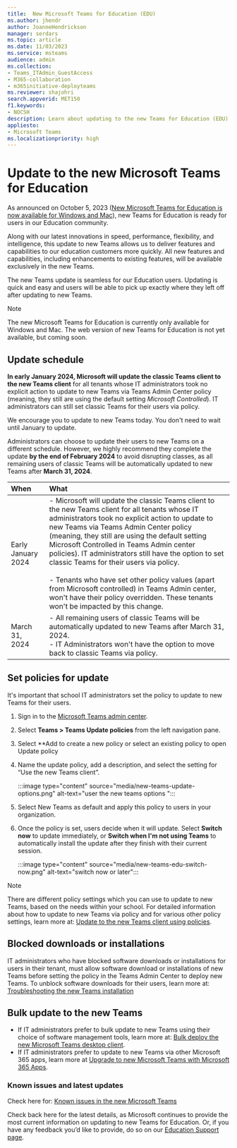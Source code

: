 ```yaml
---
title:  New Microsoft Teams for Education (EDU)
ms.author: jhendr
author: JoanneHendrickson
manager: serdars
ms.topic: article
ms.date: 11/03/2023
ms.service: msteams
audience: admin
ms.collection: 
- Teams_ITAdmin_GuestAccess
- M365-collaboration
- m365initiative-deployteams
ms.reviewer: shajohri
search.appverid: MET150
f1.keywords:
- NOCSH
description: Learn about updating to the new Teams for Education (EDU)
appliesto: 
- Microsoft Teams
ms.localizationpriority: high
---
```

# Update to the new Microsoft Teams for Education 
 
As announced on October 5, 2023 ([New Microsoft Teams for Education is now available for Windows and Mac](https://techcommunity.microsoft.com/t5/education-blog/new-microsoft-teams-for-education-is-now-available-for-windows/ba-p/3945610)), new Teams for Education is ready for users in our Education community.  

Along with our latest innovations in speed, performance, flexibility, and intelligence, this update to new Teams allows us to deliver features and capabilities to our education customers more quickly. All new features and capabilities, including enhancements to existing features, will be available exclusively in the new Teams. 

The new Teams update is seamless for our Education users. Updating is quick and easy and users will be able to pick up exactly where they left off after updating to new Teams.  

>[!Note]
>The new Microsoft Teams for Education is currently only available for Windows and Mac. The web version of new Teams for Education is not yet available, but coming soon.

 
## Update schedule

**In early January 2024, Microsoft will update the classic Teams client to the new Teams client** for all tenants whose IT administrators took no explicit action to update to new Teams via Teams Admin Center policy (meaning, they still are using the default setting *Microsoft Controlled*). IT administrators can still set classic Teams for their users via policy.  

We encourage you to update to new Teams today. You don't need to wait until January to update. 

Administrators can choose to update their users to new Teams on a different schedule. However, we highly recommend they complete the update **by the end of February 2024** to avoid disrupting classes, as all remaining users of classic Teams will be automatically updated to new Teams after **March 31, 2024**.


|When|What|
|:-----|:-----|
|Early January 2024|- Microsoft will update the classic Teams client to the new Teams client for all tenants whose IT administrators took no explicit action to update to new Teams via Teams Admin Center policy (meaning, they still are using the default setting Microsoft Controlled in Teams Admin center policies). IT administrators still have the option to set classic Teams for their users via policy.</br></br>- Tenants who have set other policy values (apart from Microsoft controlled) in Teams Admin center, won't have their policy overridden. These tenants won't be impacted by this change. |
|March 31, 2024|- All remaining users of classic Teams will be automatically updated to new Teams after March 31, 2024.</br>- IT Administrators won't have the option to move back to classic Teams via policy.|


## Set policies for update

It's important that school IT administrators set the policy to update to new Teams for their users. 

1. Sign in to the [Microsoft Teams admin center](https://admin.teams.microsoft.com/). 
2. Select **Teams > Teams Update policies** from the left navigation pane. 
3. Select **Add to create a new policy or select an existing policy to open Update policy 
4. Name the update policy, add a description, and select the setting for “Use the new Teams client”.

   :::image type="content" source="media/new-teams-update-options.png" alt-text="user the new teams options ":::

5. Select New Teams as default and apply this policy to users in your organization.  
6. Once the policy is set, users decide when it will update. Select **Switch now** to update immediately, or **Switch when I'm not using Teams** to automatically install the update after they finish with their current session.

   :::image type="content" source="media/new-teams-edu-switch-now.png" alt-text="switch now or later":::

>[!Note]
>There are different policy settings which you can use to update to new Teams, based on the needs within your school. For detailed information about how to update to new Teams via policy and for various other policy settings, learn more at: [Update to the new Teams client using policies](new-teams-deploy-using-policies.md).

## Blocked downloads or installations

IT administrators who have blocked software downloads or installations for users in their tenant, must allow software download or installations of new Teams before setting the policy in the Teams Admin Center to deploy new Teams. To unblock software downloads for their users, learn more at: [Troubleshooting the new Teams installation](new-teams-troubleshooting-installation.md)


## Bulk update to the new Teams 

- If IT administrators prefer to bulk update to new Teams using their choice of software management tools, learn more at: [Bulk deploy the new Microsoft Teams desktop client](new-teams-bulk-install-client.md).
- If IT administrators prefer to update to new Teams via other Microsoft 365 apps, learn more at [Upgrade to new Microsoft Teams with Microsoft 365 Apps](new-teams-deploy-with-m365apps.md).


### Known issues and latest updates

Check here for: [Known issues in the new Microsoft Teams](new-teams-known-issues.md)

Check back here for the latest details, as Microsoft continues to provide the most current information on updating to new Teams for Education.  Or, if you have any feedback you’d like to provide, do so on our [Education Support page](https://edusupport.microsoft.com/support). 
